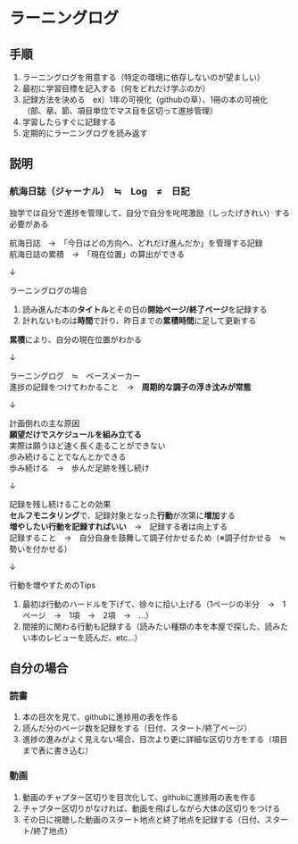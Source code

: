 # ラーニングログ



## 手順

1. ラーニングログを用意する（特定の環境に依存しないのが望ましい）
2. 最初に学習目標を記入する（何をどれだけ学ぶのか）
3. 記録方法を決める　ex）1年の可視化（githubの草）、1冊の本の可視化（部、章、節、項目単位でマス目を区切って進捗管理）
4. 学習したらすぐに記録する
5. 定期的にラーニングログを読み返す



## 説明

### 航海日誌（ジャーナル）　≒　Log　≠　日記

独学では自分で進捗を管理して、自分で自分を叱咤激励（しったげきれい）する必要がある

航海日誌　→　「今日はどの方向へ、どれだけ進んだか」を管理する記録  
航海日誌の累積　→　「現在位置」の算出ができる

↓

ラーニングログの場合

1. 読み進んだ本の**タイトル**とその日の**開始ページ/終了ページ**を記録する
2. 計れないものは**時間**で計り、昨日までの**累積時間**に足して更新する

**累積**により、自分の現在位置がわかる

↓

ラーニングログ　≒　ペースメーカー  
進捗の記録をつけてわかること　→　**周期的な調子の浮き沈みが常態**

↓

計画倒れの主な原因  
**願望だけでスケジュールを組み立てる**  
実際は願うほど速く長く走ることができない  
歩み続けることでなんとかできる  
歩み続ける　→　歩んだ足跡を残し続け

↓

記録を残し続けることの効果  
**セルフモニタリング**で、記録対象となった**行動**が次第に**増加**する  
**増やしたい行動を記録すればいい**　→　記録する者は向上する  
記録すること　→　自分自身を鼓舞して調子付かせるため（※調子付かせる　≒　勢いを付かせる）

↓

行動を増やすためのTips

1. 最初は行動のハードルを下げて、徐々に拾い上げる（1ページの半分　→　1ページ　→　1項　→　2項　→　…）
2. 間接的に関わる行動も記録する（読みたい種類の本を本屋で探した、読みたい本のレビューを読んだ、etc...）



## 自分の場合

### 読書

1. 本の目次を見て、githubに進捗用の表を作る
2. 読んだ分のページ数を記録をする（日付、スタート/終了ページ）
3. 進捗の進みがよく見えない場合、目次より更に詳細な区切り方をする（項目まで表に書き込む）

### 動画

1. 動画のチャプター区切りを目次化して、githubに進捗用の表を作る
2. チャプター区切りがなければ、動画を飛ばしながら大体の区切りをつける
3. その日に視聴した動画のスタート地点と終了地点を記録する（日付、スタート/終了地点）


